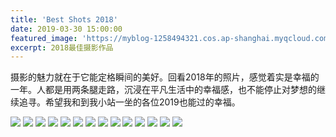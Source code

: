 ```yaml
---
title: 'Best Shots 2018'
date: 2019-03-30 15:00:00
featured_image: 'https://myblog-1258494321.cos.ap-shanghai.myqcloud.com/image/back_to_blog/gallery/album_me/IMG_20161129_104815.jpg'
excerpt: 2018最佳摄影作品
---
```


摄影的魅力就在于它能定格瞬间的美好。回看2018年的照片，感觉着实是幸福的一年。人都是用两条腿走路，沉浸在平凡生活中的幸福感，也不能停止对梦想的继续追寻。希望我和到我小站一坐的各位2019也能过的幸福。

<div class="gallery" data-columns="3">
	<img src="https://myblog-1258494321.cos.ap-shanghai.myqcloud.com/image/back_to_blog/gallery/album_me/2016-10-08%2002.46.21%201.jpg">
	<img src="https://myblog-1258494321.cos.ap-shanghai.myqcloud.com/image/back_to_blog/gallery/album_me/sunset.jpg">
	<img src="https://myblog-1258494321.cos.ap-shanghai.myqcloud.com/image/back_to_blog/gallery/album_me/2018-06-13%2005.03.01%206.jpg">
	<img src="https://myblog-1258494321.cos.ap-shanghai.myqcloud.com/image/back_to_blog/gallery/album_me/2018-09-26%2001.49.35%201.jpg">
	<img src="https://myblog-1258494321.cos.ap-shanghai.myqcloud.com/image/back_to_blog/gallery/album_me/2018-09-26%2003.21.39%201.jpg">
    <img src="https://myblog-1258494321.cos.ap-shanghai.myqcloud.com/image/back_to_blog/gallery/album_me/IMG_20161115_212218.jpg">
	<img src="https://myblog-1258494321.cos.ap-shanghai.myqcloud.com/image/back_to_blog/gallery/album_me/IMG_20161127_210236.jpg">
	<img src="https://myblog-1258494321.cos.ap-shanghai.myqcloud.com/image/back_to_blog/gallery/album_me/IMG_20161129_104815.jpg">
	<img src="https://myblog-1258494321.cos.ap-shanghai.myqcloud.com/image/back_to_blog/gallery/album_me/IMG_20161129_150512.jpg">
	<img src="https://myblog-1258494321.cos.ap-shanghai.myqcloud.com/image/back_to_blog/gallery/album_me/IMG_20161210_192929.jpg">
	<img src="https://myblog-1258494321.cos.ap-shanghai.myqcloud.com/image/back_to_blog/gallery/album_me/IMG_20161211_192441.jpg">
	<img src="https://myblog-1258494321.cos.ap-shanghai.myqcloud.com/image/back_to_blog/gallery/album_me/IMG_20161230_121958_238.jpg">
	<img src="https://myblog-1258494321.cos.ap-shanghai.myqcloud.com/image/back_to_blog/gallery/album_me/IMG_20170414_142427_105.jpg">
	<img src="https://myblog-1258494321.cos.ap-shanghai.myqcloud.com/image/back_to_blog/gallery/album_me/keyboard.jpg">
</div>

